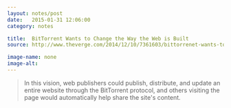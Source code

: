 ```yaml
---
layout: notes/post
date:   2015-01-31 12:06:00
category: notes

title:  BitTorrent Wants to Change the Way the Web is Built
source: http://www.theverge.com/2014/12/10/7361603/bittorrenet-wants-to-change-the-way-the-web-is-built

image-name: none 
image-alt:
---
```


> In this vision, web publishers could publish, distribute, and update an entire website through the BitTorrent protocol, and others visiting the page would automatically help share the site's content.